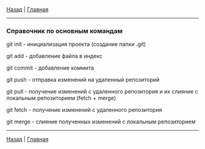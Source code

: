 [Назад](./СоздаемПроект.md) | 
[Главная](./readme.md)

---

### Справочник по основным командам

git init - инициализация проекта (создание папки .git)

git add - добавление файла в индекс

git commit - добавление коммита

git push - отправка изменений на удаленный репозиторий

git pull - получение изменений с удаленного репозитория и их слияние с локальным репозиторием (fetch + merge)

git fetch - получение изменений с удаленного репозитория

git merge - слияние полученных изменений с локальным репозиторием

---

[Назад](./СоздаемПроект.md) | 
[Главная](./readme.md)